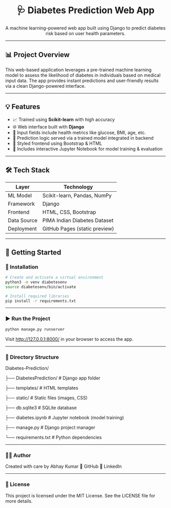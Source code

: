 <h1 align="center">🩺 Diabetes Prediction Web App</h1>
<p align="center">
  A machine learning–powered web app built using Django to predict diabetes risk based on user health parameters.
</p>

---

## 📊 Project Overview

This web-based application leverages a pre-trained machine learning model to assess the likelihood of diabetes in individuals based on medical input data. The app provides instant predictions and user-friendly results via a clean Django-powered interface.

---

## 💡 Features

- 📈 Trained using **Scikit-learn** with high accuracy
- 🌐 Web interface built with **Django**
- 📄 Input fields include health metrics like glucose, BMI, age, etc.
- 🧠 Prediction logic served via a trained model integrated in backend
- 🎨 Styled frontend using Bootstrap & HTML
- 📁 Includes interactive Jupyter Notebook for model training & evaluation

---

## 🛠️ Tech Stack

| Layer        | Technology               |
|--------------|---------------------------|
| ML Model     | Scikit-learn, Pandas, NumPy|
| Framework    | Django                    |
| Frontend     | HTML, CSS, Bootstrap      |
| Data Source  | PIMA Indian Diabetes Dataset |
| Deployment   | GitHub Pages (static preview) |

---

## 🚀 Getting Started

### 🔧 Installation

```bash
# Create and activate a virtual environment
python3 -m venv diabetesenv
source diabetesenv/bin/activate

# Install required libraries
pip install -r requirements.txt
```

---

### **▶️ Run the Project**
```bash
python manage.py runserver
```
Visit http://127.0.0.1:8000/ in your browser to access the app.

---

### **📁 Directory Structure**
Diabetes-Prediction/

├── DiabetesPrediction/     # Django app folder

├── templates/              # HTML templates

├── static/                 # Static files (images, CSS)

├── db.sqlite3              # SQLite database

├── diabetes.ipynb          # Jupyter notebook (model training)

├── manage.py               # Django project manager

└── requirements.txt        # Python dependencies

---

### **👨‍💻 Author**
Created with care by Abhay Kumar  🔗 GitHub 🔗 LinkedIn

---

### **📄 License**
This project is licensed under the MIT License. See the LICENSE file for more details.
